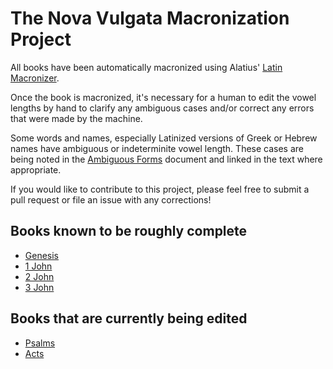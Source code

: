 # The Nova Vulgata Macronization Project

All books have been automatically macronized using Alatius' [Latin Macronizer](https://alatius.com/macronizer/).

Once the book is macronized, it's necessary for a human to edit the vowel lengths by hand to clarify any ambiguous cases and/or correct any errors that were made by the machine.

Some words and names, especially Latinized versions of Greek or Hebrew names have ambiguous or indeterminite vowel length. These cases are being noted in the [Ambiguous Forms](<./nova-vulgata/Ambiguous Forms.md>) document and linked in the text where appropriate.

If you would like to contribute to this project, please feel free to submit a pull request or file an issue with any corrections!

## Books known to be roughly complete

- [Genesis](<./nova-vulgata/01 - Liber Genesis.md>)
- [1 John](<./nova-vulgata/69 - Epistula I Ioannis.md>)
- [2 John](<./nova-vulgata/70 - Epistula II Ioannis.md>)
- [3 John](<./nova-vulgata/71 - Epistula III Ioannis.md>)

## Books that are currently being edited

- [Psalms](<./nova-vulgata/01 - Liber Genesis.md>)
- [Acts](<./nova-vulgata/51 - Actus Apostolorum.md>)
